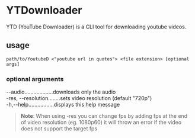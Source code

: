 # YTDownloader
YTD (YouTube Downloader) is a CLI tool for downloading youtube videos.

## usage
`path/to/YoutubeD <"youtube url in quotes"> <file extension> [optional args]`

### optional arguments

--audio...................downloads only the audio  
-res, --resolution........sets video resolution (default "720p")  
-h,--help.................displays this help message 
> **Note**:
> When using -res you can change fps by adding fps at the end of video resolution (eg. 1080p60) it will throw an error if the video does not support the target fps
